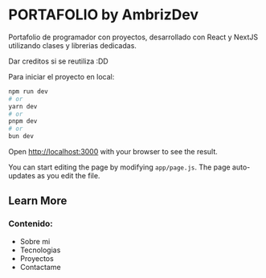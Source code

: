 # PORTAFOLIO by AmbrizDev

Portafolio de programador con proyectos, desarrollado con React y NextJS utilizando clases y librerias dedicadas.

Dar creditos si se reutiliza :DD

Para iniciar el proyecto en local:
```bash
npm run dev
# or
yarn dev
# or
pnpm dev
# or
bun dev
```

Open [http://localhost:3000](http://localhost:3000) with your browser to see the result.

You can start editing the page by modifying `app/page.js`. The page auto-updates as you edit the file.

## Learn More

### Contenido:
- Sobre mi
- Tecnologias
- Proyectos
- Contactame
